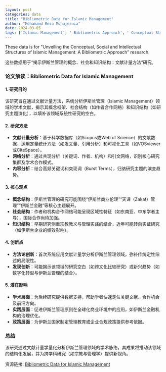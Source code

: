 ```yaml
---
layout: post
categories: data
title: "Bibliometric Data for Islamic Management"
author: "Mohamamd Reza Mohajernia"
date: 2024-03-05
tags: ['Islamic Management', ' Bibliometric Approach', ' Conceptual Structures', ' Social Structures', ' Intellectual Structures']
---
```


These data is for "Unveiling the Conceptual, Social and Intellectual Structures of Islamic Management: A Bibliometric Approach" research.

这些数据用于“揭示伊斯兰管理的概念、社会和知识结构：文献计量方法”研究。

### **论文解读：Bibliometric Data for Islamic Management**  

#### **1. 研究目的**  
该研究旨在通过文献计量方法，系统分析伊斯兰管理（Islamic Management）领域的学术文献，揭示其概念框架、社会结构（如作者合作网络）和知识结构（如研究主题演化），以填补该领域系统性研究的空白。  

#### **2. 研究方法**  
- **文献计量分析**：基于科学数据库（如Scopus或Web of Science）的文献数据，运用定量统计方法（如发文量、引用分析）和可视化工具（如VOSviewer或CiteSpace）。  
- **网络分析**：通过共现分析（关键词、作者、机构）和引文网络，识别核心研究集群及学术合作模式。  
- **内容分析**：结合高频关键词和突现词（Burst Terms），归纳研究主题的演变趋势。  

#### **3. 核心观点**  
- **概念结构**：伊斯兰管理的研究可能围绕“伊斯兰商业伦理”“天课（Zakat）管理”“伊斯兰金融”等核心主题展开。  
- **社会结构**：作者和机构合作网络可能呈现区域性特征（如东南亚、中东学者主导），国际合作尚待加强。  
- **知识结构**：早期研究侧重宗教教义与管理实践的结合，近年可能转向实证研究（如伊斯兰企业的绩效影响）。  

#### **4. 创新点**  
- **方法论创新**：首次系统应用文献计量学分析伊斯兰管理领域，弥补传统定性综述的局限性。  
- **发现创新**：可能揭示该领域的研究空白（如跨文化比较研究）或新兴趋势（如数字化转型与伊斯兰管理的结合）。  

#### **5. 潜在影响**  
- **学术层面**：为后续研究提供数据支持，帮助学者快速定位关键文献、合作机会及前沿方向。  
- **实践层面**：促进伊斯兰管理原则在全球化商业环境中的应用，如伊斯兰金融机构的治理优化。  
- **政策层面**：为伊斯兰国家制定管理教育或企业合规政策提供参考依据。  

### **总结**  
该研究通过文献计量学量化分析伊斯兰管理领域的学术脉络，其成果将推动该领域的结构化发展，并为跨学科研究（如宗教与管理学）提供新视角。

资源链接: [Bibliometric Data for Islamic Management](https://doi.org/10.57760/sciencedb.16464)
